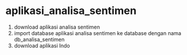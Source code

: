# aplikasi_analisa_sentimen
1. download aplikasi analisa sentimen
2. import database aplikasi analisa sentimen ke database dengan nama db_analisa_sentimen
3. download aplikasi Indo
